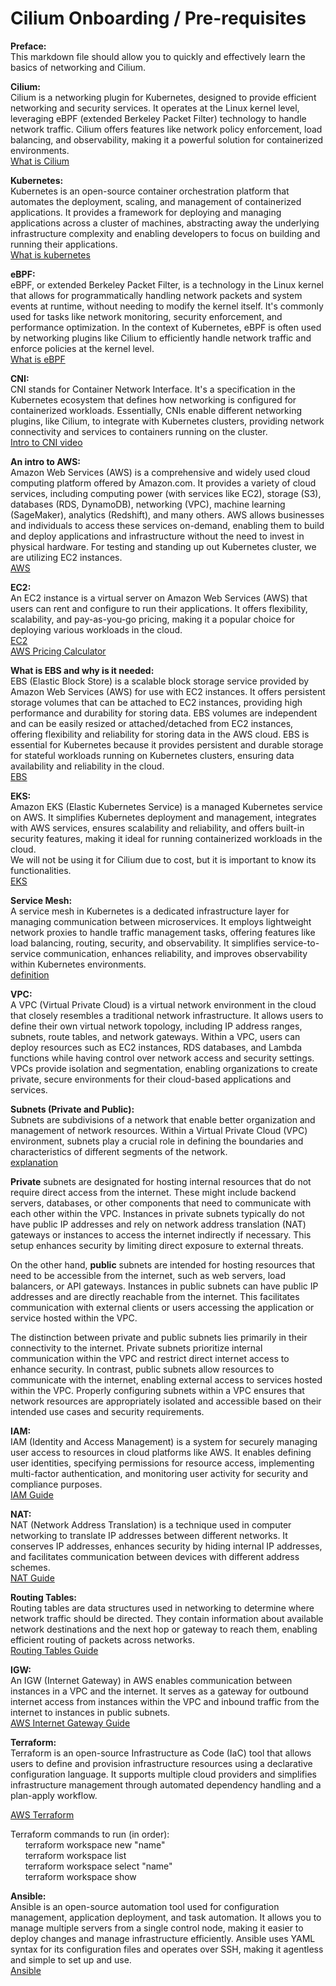 # Cilium Onboarding / Pre-requisites
**Preface:**  
This markdown file should allow you to quickly and effectively learn the basics of networking and Cilium. 

**Cilium:**  
Cilium is a networking plugin for Kubernetes, designed to provide efficient networking and security services. It operates at the Linux kernel level, leveraging eBPF (extended Berkeley Packet Filter) technology to handle network traffic. Cilium offers features like network policy enforcement, load balancing, and observability, making it a powerful solution for containerized environments.  
[What is Cilium](https://cilium.io/get-started/)

**Kubernetes:**  
Kubernetes is an open-source container orchestration platform that automates the deployment, scaling, and management of containerized applications. It provides a framework for deploying and managing applications across a cluster of machines, abstracting away the underlying infrastructure complexity and enabling developers to focus on building and running their applications.  
[What is kubernetes](https://kubernetes.io/docs/concepts/overview/)


**eBPF:**  
eBPF, or extended Berkeley Packet Filter, is a technology in the Linux kernel that allows for programmatically handling network packets and system events at runtime, without needing to modify the kernel itself. It's commonly used for tasks like network monitoring, security enforcement, and performance optimization. In the context of Kubernetes, eBPF is often used by networking plugins like Cilium to efficiently handle network traffic and enforce policies at the kernel level.  
[What is eBPF](https://ebpf.io/what-is-ebpf/)


**CNI:**  
CNI stands for Container Network Interface. It's a specification in the Kubernetes ecosystem that defines how networking is configured for containerized workloads. Essentially, CNIs enable different networking plugins, like Cilium, to integrate with Kubernetes clusters, providing network connectivity and services to containers running on the cluster.  
[Intro to CNI video](https://kube.academy/courses/kubernetes-in-depth/lessons/an-introduction-to-cni#:~:text=CNI%20stands%20for%20container%20network,provides%20a%20specification%20for%20this)


**An intro to AWS:**  
Amazon Web Services (AWS) is a comprehensive and widely used cloud computing platform offered by Amazon.com. It provides a variety of cloud services, including computing power (with services like EC2), storage (S3), databases (RDS, DynamoDB), networking (VPC), machine learning (SageMaker), analytics (Redshift), and many others. AWS allows businesses and individuals to access these services on-demand, enabling them to build and deploy applications and infrastructure without the need to invest in physical hardware. For testing and standing up out Kubernetes cluster, we are utilizing EC2 instances.  
[AWS](https://aws.amazon.com/what-is-aws/)

**EC2:**  
An EC2 instance is a virtual server on Amazon Web Services (AWS) that users can rent and configure to run their applications. It offers flexibility, scalability, and pay-as-you-go pricing, making it a popular choice for deploying various workloads in the cloud.   
[EC2](9https://aws.amazon.com/ec2/)  
[AWS Pricing Calculator](https://calculator.aws/#/addService)  

**What is EBS and why is it needed:**  
EBS (Elastic Block Store) is a scalable block storage service provided by Amazon Web Services (AWS) for use with EC2 instances. It offers persistent storage volumes that can be attached to EC2 instances, providing high performance and durability for storing data. EBS volumes are independent and can be easily resized or attached/detached from EC2 instances, offering flexibility and reliability for storing data in the AWS cloud. EBS is essential for Kubernetes because it provides persistent and durable storage for stateful workloads running on Kubernetes clusters, ensuring data availability and reliability in the cloud.  
[EBS](https://docs.aws.amazon.com/ebs/latest/userguide/what-is-ebs.html)  

**EKS:**  
Amazon EKS (Elastic Kubernetes Service) is a managed Kubernetes service on AWS. It simplifies Kubernetes deployment and management, integrates with AWS services, ensures scalability and reliability, and offers built-in security features, making it ideal for running containerized workloads in the cloud.  
We will not be using it for Cilium due to cost, but it is important to know its functionalities.  
[EKS](https://aws.amazon.com/eks/)  

**Service Mesh:**  
A service mesh in Kubernetes is a dedicated infrastructure layer for managing communication between microservices. It employs lightweight network proxies to handle traffic management tasks, offering features like load balancing, routing, security, and observability. It simplifies service-to-service communication, enhances reliability, and improves observability within Kubernetes environments.  
[definition](https://avinetworks.com/glossary/kubernetes-service-mesh/)  

**VPC:**  
A VPC (Virtual Private Cloud) is a virtual network environment in the cloud that closely resembles a traditional network infrastructure. It allows users to define their own virtual network topology, including IP address ranges, subnets, route tables, and network gateways. Within a VPC, users can deploy resources such as EC2 instances, RDS databases, and Lambda functions while having control over network access and security settings. VPCs provide isolation and segmentation, enabling organizations to create private, secure environments for their cloud-based applications and services.  

**Subnets (Private and Public):**  
Subnets are subdivisions of a network that enable better organization and management of network resources. Within a Virtual Private Cloud (VPC) environment, subnets play a crucial role in defining the boundaries and characteristics of different segments of the network.  
[explanation](https://docs.aws.amazon.com/vpc/latest/userguide/configure-subnets.html)

**Private** subnets are designated for hosting internal resources that do not require direct access from the internet. These might include backend servers, databases, or other components that need to communicate with each other within the VPC. Instances in private subnets typically do not have public IP addresses and rely on network address translation (NAT) gateways or instances to access the internet indirectly if necessary. This setup enhances security by limiting direct exposure to external threats.

On the other hand, **public** subnets are intended for hosting resources that need to be accessible from the internet, such as web servers, load balancers, or API gateways. Instances in public subnets can have public IP addresses and are directly reachable from the internet. This facilitates communication with external clients or users accessing the application or service hosted within the VPC.

The distinction between private and public subnets lies primarily in their connectivity to the internet. Private subnets prioritize internal communication within the VPC and restrict direct internet access to enhance security. In contrast, public subnets allow resources to communicate with the internet, enabling external access to services hosted within the VPC. Properly configuring subnets within a VPC ensures that network resources are appropriately isolated and accessible based on their intended use cases and security requirements.

**IAM:**  
IAM (Identity and Access Management) is a system for securely managing user access to resources in cloud platforms like AWS. It enables defining user identities, specifying permissions for resource access, implementing multi-factor authentication, and monitoring user activity for security and compliance purposes.  
[IAM Guide](https://www.techtarget.com/searchsecurity/definition/identity-access-management-IAM-system)

**NAT:**  
NAT (Network Address Translation) is a technique used in computer networking to translate IP addresses between different networks. It conserves IP addresses, enhances security by hiding internal IP addresses, and facilitates communication between devices with different address schemes.  
[NAT Guide](https://avinetworks.com/glossary/network-address-translation/#:~:text=Network%20Address%20Translation%20(NAT)%20is,private%20network%20a%20public%20address.)

**Routing Tables:**  
Routing tables are data structures used in networking to determine where network traffic should be directed. They contain information about available network destinations and the next hop or gateway to reach them, enabling efficient routing of packets across networks.  
[Routing Tables Guide](https://www.techtarget.com/searchnetworking/definition/routing-table#:~:text=A%20routing%20table%20is%20a,as%20routers%20and%20network%20switches.)

**IGW:**  
An IGW (Internet Gateway) in AWS enables communication between instances in a VPC and the internet. It serves as a gateway for outbound internet access from instances within the VPC and inbound traffic from the internet to instances in public subnets.  
[AWS Internet Gateway Guide](https://docs.aws.amazon.com/vpc/latest/userguide/VPC_Internet_Gateway.html)

**Terraform:**  
Terraform is an open-source Infrastructure as Code (IaC) tool that allows users to define and provision infrastructure resources using a declarative configuration language. It supports multiple cloud providers and simplifies infrastructure management through automated dependency handling and a plan-apply workflow. 

[AWS Terraform](https://registry.terraform.io/providers/hashicorp/aws/latest/docs)

Terraform commands to run (in order):  
&nbsp;&nbsp;&nbsp;&nbsp;&nbsp;&nbsp;terraform workspace new "name"  
&nbsp;&nbsp;&nbsp;&nbsp;&nbsp;&nbsp;terraform workspace list  
&nbsp;&nbsp;&nbsp;&nbsp;&nbsp;&nbsp;terraform workspace select "name"  
&nbsp;&nbsp;&nbsp;&nbsp;&nbsp;&nbsp;terraform workspace show  

**Ansible:**  
Ansible is an open-source automation tool used for configuration management, application deployment, and task automation. It allows you to manage multiple servers from a single control node, making it easier to deploy changes and manage infrastructure efficiently. Ansible uses YAML syntax for its configuration files and operates over SSH, making it agentless and simple to set up and use.  
[Ansible](https://www.ansible.com/)  
